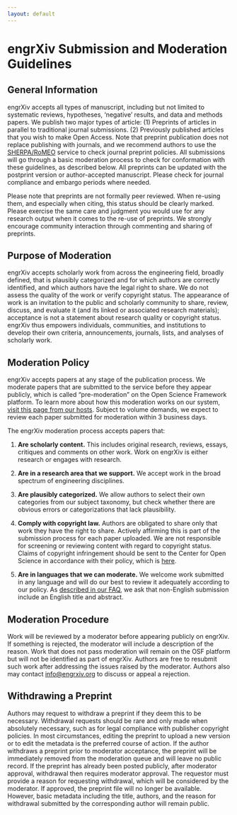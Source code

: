 ```yaml
---
layout: default
---
```

# engrXiv Submission and Moderation Guidelines

## General Information

engrXiv accepts all types of manuscript, including but not limited to systematic reviews, hypotheses, ‘negative’ results, and data and methods papers. We publish two major types of article:  (1) Preprints of articles in parallel to traditional journal submissions. (2) Previously published articles that you wish to make Open Access. Note that preprint publication does not replace publishing with journals, and we recommend authors to use the [SHERPA/RoMEO](http://www.sherpa.ac.uk/romeo/index.php) service to check journal preprint policies. All submissions will go through a basic moderation process to check for conformation with these guidelines, as described below. All preprints can be updated with the postprint version or author-accepted manuscript. Please check for journal compliance and embargo periods where needed.

Please note that preprints are not formally peer reviewed. When re-using them, and especially when citing, this status should be clearly marked. Please exercise the same care and judgment you would use for any research output when it comes to the re-use of preprints. We strongly encourage community interaction through commenting and sharing of preprints.

## Purpose of Moderation

engrXiv accepts scholarly work from across the engineering field, broadly defined, that is plausibly categorized and for which authors are correctly identified, and which authors have the legal right to share. We do not assess the quality of the work or verify copyright status. The appearance of work is an invitation to the public and scholarly community to share, review, discuss, and evaluate it (and its linked or associated research materials); acceptance is not a statement about research quality or copyright status. engrXiv thus empowers individuals, communities, and institutions to develop their own criteria, announcements, journals, lists, and analyses of scholarly work.

## Moderation Policy

engrXiv accepts papers at any stage of the publication process. We moderate papers that are submitted to the service before they appear publicly, which is called “pre-moderation” on the Open Science Framework platform. To learn more about how this moderation works on our system, [visit this page from our hosts](http://help.osf.io/m/preprints/l/806116-submitting-to-a-preprint-service-that-uses-moderation#submitting-to-preprint-service-that-uses-a-pre-moderation). Subject to volume demands, we expect to review each paper submitted for moderation within 3 business days.

The engrXiv moderation process accepts papers that:

1. __Are scholarly content.__ This includes original research, reviews, essays, critiques and comments on other work. Work on engrXiv is either research or engages with research.

2. __Are in a research area that we support.__ We accept work in the broad spectrum of engineering disciplines.

3. __Are plausibly categorized.__ We allow authors to select their own categories from our subject taxonomy, but check whether there are obvious errors or categorizations that lack plausibility.

4. __Comply with copyright law.__ Authors are obligated to share only that work they have the right to share. Actively affirming this is part of the submission process for each paper uploaded. We are not responsible for screening or reviewing content with regard to copyright status. Claims of copyright infringement should be sent to the Center for Open Science in accordance with their policy, which is [here](https://github.com/CenterForOpenScience/cos.io/blob/master/TERMS_OF_USE.md).

5. __Are in languages that we can moderate.__ We welcome work submitted in any language and will do our best to review it adequately according to our policy. As [described in our FAQ](http://blog.engrxiv.org/faq/#multilang), we ask that non-English submission include an English title and abstract.

## Moderation Procedure

Work will be reviewed by a moderator before appearing publicly on engrXiv. If something is rejected, the moderator will include a description of the reason. Work that does not pass moderation will remain on the OSF platform but will not be identified as part of engrXiv. Authors are free to resubmit such work after addressing the issues raised by the moderator. Authors also may contact [info@engrxiv.org](mailto:info@engrxiv.org) to discuss or appeal a rejection.

## Withdrawing a Preprint
Authors may request to withdraw a preprint if they deem this to be necessary. Withdrawal requests should be rare and only made when absolutely necessary, such as for legal compliance with publisher copyright policies. In most circumstances, editing the preprint to upload a new version or to edit the metadata is the preferred course of action. If the author withdraws a preprint prior to moderator acceptance, the preprint will be immediately removed from the moderation queue and will leave no public record. If the preprint has already been posted publicly, after moderator approval, withdrawal then requires moderator approval. The requestor must provide a reason for requesting withdrawal, which will be considered by the moderator. If approved, the preprint file will no longer be available. However, basic metadata including the title, authors, and the reason for withdrawal submitted by the corresponding author will remain public.
